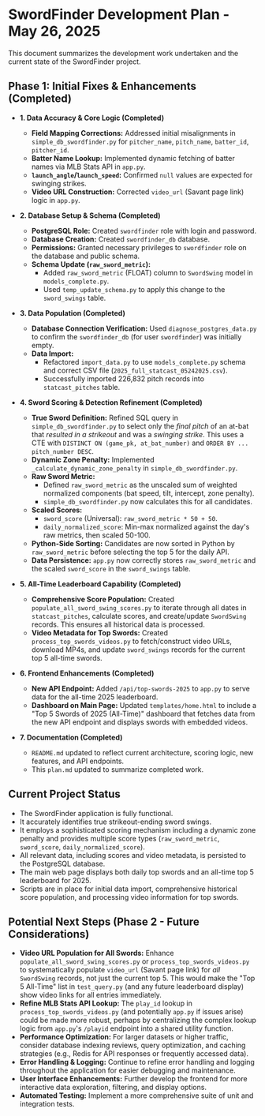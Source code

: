 # SwordFinder Development Plan - May 26, 2025

This document summarizes the development work undertaken and the current state of the SwordFinder project.

## Phase 1: Initial Fixes & Enhancements (Completed)

*   **1. Data Accuracy & Core Logic (Completed)**
    *   **Field Mapping Corrections:** Addressed initial misalignments in `simple_db_swordfinder.py` for `pitcher_name`, `pitch_name`, `batter_id`, `pitcher_id`.
    *   **Batter Name Lookup:** Implemented dynamic fetching of batter names via MLB Stats API in `app.py`.
    *   **`launch_angle`/`launch_speed`:** Confirmed `null` values are expected for swinging strikes.
    *   **Video URL Construction:** Corrected `video_url` (Savant page link) logic in `app.py`.

*   **2. Database Setup & Schema (Completed)**
    *   **PostgreSQL Role:** Created `swordfinder` role with login and password.
    *   **Database Creation:** Created `swordfinder_db` database.
    *   **Permissions:** Granted necessary privileges to `swordfinder` role on the database and public schema.
    *   **Schema Update (`raw_sword_metric`):**
        *   Added `raw_sword_metric` (FLOAT) column to `SwordSwing` model in `models_complete.py`.
        *   Used `temp_update_schema.py` to apply this change to the `sword_swings` table.

*   **3. Data Population (Completed)**
    *   **Database Connection Verification:** Used `diagnose_postgres_data.py` to confirm the `swordfinder_db` (for user `swordfinder`) was initially empty.
    *   **Data Import:**
        *   Refactored `import_data.py` to use `models_complete.py` schema and correct CSV file (`2025_full_statcast_05242025.csv`).
        *   Successfully imported 226,832 pitch records into `statcast_pitches` table.

*   **4. Sword Scoring & Detection Refinement (Completed)**
    *   **True Sword Definition:** Refined SQL query in `simple_db_swordfinder.py` to select only the *final pitch* of an at-bat that *resulted in a strikeout* and was a *swinging strike*. This uses a CTE with `DISTINCT ON (game_pk, at_bat_number)` and `ORDER BY ... pitch_number DESC`.
    *   **Dynamic Zone Penalty:** Implemented `_calculate_dynamic_zone_penalty` in `simple_db_swordfinder.py`.
    *   **Raw Sword Metric:**
        *   Defined `raw_sword_metric` as the unscaled sum of weighted normalized components (bat speed, tilt, intercept, zone penalty).
        *   `simple_db_swordfinder.py` now calculates this for all candidates.
    *   **Scaled Scores:**
        *   `sword_score` (Universal): `raw_sword_metric * 50 + 50`.
        *   `daily_normalized_score`: Min-max normalized against the day's raw metrics, then scaled 50-100.
    *   **Python-Side Sorting:** Candidates are now sorted in Python by `raw_sword_metric` before selecting the top 5 for the daily API.
    *   **Data Persistence:** `app.py` now correctly stores `raw_sword_metric` and the scaled `sword_score` in the `sword_swings` table.

*   **5. All-Time Leaderboard Capability (Completed)**
    *   **Comprehensive Score Population:** Created `populate_all_sword_swing_scores.py` to iterate through all dates in `statcast_pitches`, calculate scores, and create/update `SwordSwing` records. This ensures all historical data is processed.
    *   **Video Metadata for Top Swords:** Created `process_top_swords_videos.py` to fetch/construct video URLs, download MP4s, and update `sword_swings` records for the current top 5 all-time swords.

*   **6. Frontend Enhancements (Completed)**
    *   **New API Endpoint:** Added `/api/top-swords-2025` to `app.py` to serve data for the all-time 2025 leaderboard.
    *   **Dashboard on Main Page:** Updated `templates/home.html` to include a "Top 5 Swords of 2025 (All-Time)" dashboard that fetches data from the new API endpoint and displays swords with embedded videos.

*   **7. Documentation (Completed)**
    *   `README.md` updated to reflect current architecture, scoring logic, new features, and API endpoints.
    *   This `plan.md` updated to summarize completed work.

## Current Project Status

*   The SwordFinder application is fully functional.
*   It accurately identifies true strikeout-ending sword swings.
*   It employs a sophisticated scoring mechanism including a dynamic zone penalty and provides multiple score types (`raw_sword_metric`, `sword_score`, `daily_normalized_score`).
*   All relevant data, including scores and video metadata, is persisted to the PostgreSQL database.
*   The main web page displays both daily top swords and an all-time top 5 leaderboard for 2025.
*   Scripts are in place for initial data import, comprehensive historical score population, and processing video information for top swords.

## Potential Next Steps (Phase 2 - Future Considerations)

*   **Video URL Population for All Swords:** Enhance `populate_all_sword_swing_scores.py` or `process_top_swords_videos.py` to systematically populate `video_url` (Savant page link) for *all* `SwordSwing` records, not just the current top 5. This would make the "Top 5 All-Time" list in `test_query.py` (and any future leaderboard display) show video links for all entries immediately.
*   **Refine MLB Stats API Lookup:** The `play_id` lookup in `process_top_swords_videos.py` (and potentially `app.py` if issues arise) could be made more robust, perhaps by centralizing the complex lookup logic from `app.py`'s `/playid` endpoint into a shared utility function.
*   **Performance Optimization:** For larger datasets or higher traffic, consider database indexing reviews, query optimization, and caching strategies (e.g., Redis for API responses or frequently accessed data).
*   **Error Handling & Logging:** Continue to refine error handling and logging throughout the application for easier debugging and maintenance.
*   **User Interface Enhancements:** Further develop the frontend for more interactive data exploration, filtering, and display options.
*   **Automated Testing:** Implement a more comprehensive suite of unit and integration tests.
